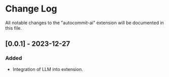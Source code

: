 # Change Log

All notable changes to the "autocommit-ai" extension will be documented in this file.

## [0.0.1] - 2023-12-27

### Added

- Integration of LLM into extension.

